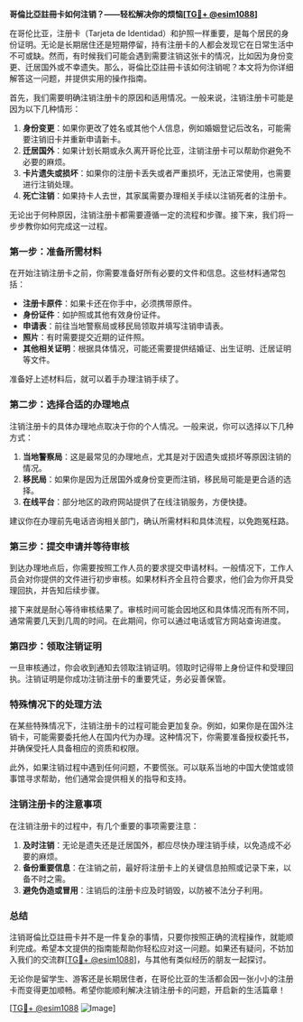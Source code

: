 **哥倫比亞註冊卡如何注销？——轻松解决你的烦恼[[TG💪+ @esim1088](https://t.me/s/esim1088)]**

在哥伦比亚，注册卡（Tarjeta de Identidad）和护照一样重要，是每个居民的身份证明。无论是长期居住还是短期停留，持有注册卡的人都会发现它在日常生活中不可或缺。然而，有时候我们可能会遇到需要注销这张卡的情况，比如因为身份变更、迁居国外或不幸遗失。那么，哥倫比亞註冊卡该如何注销呢？本文将为你详细解答这一问题，并提供实用的操作指南。

首先，我们需要明确注销注册卡的原因和适用情况。一般来说，注销注册卡可能是因为以下几种情形：

1. **身份变更**：如果你更改了姓名或其他个人信息，例如婚姻登记后改名，可能需要注销旧卡并重新申请新卡。
2. **迁居国外**：如果计划长期或永久离开哥伦比亚，注销注册卡可以帮助你避免不必要的麻烦。
3. **卡片遗失或损坏**：如果你的注册卡丢失或者严重损坏，无法正常使用，也需要进行注销处理。
4. **死亡注销**：如果持卡人去世，其家属需要办理相关手续以注销死者的注册卡。

无论出于何种原因，注销注册卡都需要遵循一定的流程和步骤。接下来，我们将一步步教你如何完成这一过程。

### 第一步：准备所需材料

在开始注销注册卡之前，你需要准备好所有必要的文件和信息。这些材料通常包括：

- **注册卡原件**：如果卡还在你手中，必须携带原件。
- **身份证件**：如护照或其他有效身份证件。
- **申请表**：前往当地警察局或移民局领取并填写注销申请表。
- **照片**：有时需要提交近期的证件照。
- **其他相关证明**：根据具体情况，可能还需要提供结婚证、出生证明、迁居证明等文件。

准备好上述材料后，就可以着手办理注销手续了。

### 第二步：选择合适的办理地点

注销注册卡的具体办理地点取决于你的个人情况。一般来说，你可以选择以下几种方式：

1. **当地警察局**：这是最常见的办理地点，尤其是对于因遗失或损坏等原因注销的情况。
2. **移民局**：如果你是因为迁居国外或身份变更而注销，移民局可能是更合适的选择。
3. **在线平台**：部分地区的政府网站提供了在线注销服务，方便快捷。

建议你在办理前先电话咨询相关部门，确认所需材料和具体流程，以免跑冤枉路。

### 第三步：提交申请并等待审核

到达办理地点后，你需要按照工作人员的要求提交申请材料。一般情况下，工作人员会对你提供的文件进行初步审核。如果材料齐全且符合要求，他们会为你开具受理回执，并告知后续步骤。

接下来就是耐心等待审核结果了。审核时间可能会因地区和具体情况而有所不同，通常需要几天到几周的时间。在此期间，你可以通过电话或官方网站查询进度。

### 第四步：领取注销证明

一旦审核通过，你会收到通知去领取注销证明。领取时记得带上身份证件和受理回执。注销证明是你成功注销注册卡的重要凭证，务必妥善保管。

### 特殊情况下的处理方法

在某些特殊情况下，注销注册卡的过程可能会更加复杂。例如，如果你是在国外注销卡，可能需要委托他人在国内代为办理。这种情况下，你需要准备授权委托书，并确保受托人具备相应的资质和权限。

此外，如果注销过程中遇到任何问题，不要慌张。可以联系当地的中国大使馆或领事馆寻求帮助，他们通常会提供相关的指导和支持。

### 注销注册卡的注意事项

在注销注册卡的过程中，有几个重要的事项需要注意：

1. **及时注销**：无论是遗失还是迁居国外，都应尽快办理注销手续，以免造成不必要的麻烦。
2. **备份重要信息**：在注销之前，最好将注册卡上的关键信息拍照或记录下来，以备不时之需。
3. **避免伪造或冒用**：注销后的注册卡应及时销毁，以防被不法分子利用。

### 总结

注销哥倫比亞註冊卡并不是一件复杂的事情，只要你按照正确的流程操作，就能顺利完成。希望本文提供的指南能帮助你轻松应对这一问题。如果还有疑问，不妨加入我们的交流群[[TG💪+ @esim1088](https://t.me/s/esim1088)]，与其他有类似经历的朋友一起探讨。

无论你是留学生、游客还是长期居住者，在哥伦比亚的生活都会因一张小小的注册卡而变得更加顺畅。希望你能顺利解决注销注册卡的问题，开启新的生活篇章！

[[TG💪+ @esim1088](https://t.me/s/esim1088) ![Image](https://i.postimg.cc/4NQfJmqS/Snipaste-2025-05-13-00-14-12.png)]